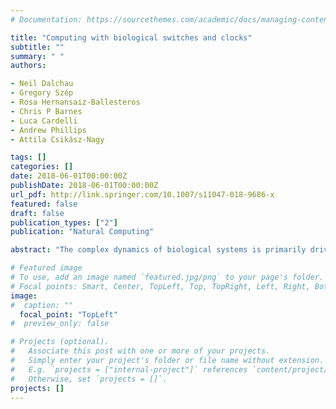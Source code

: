 ```yaml
---
# Documentation: https://sourcethemes.com/academic/docs/managing-content/

title: "Computing with biological switches and clocks"
subtitle: ""
summary: " "
authors:

- Neil Dalchau
- Gregory Szép
- Rosa Hernansaiz-Ballesteros
- Chris P Barnes
- Luca Cardelli
- Andrew Phillips
- Attila Csikász-Nagy

tags: []
categories: []
date: 2018-06-01T00:00:00Z
publishDate: 2018-06-01T00:00:00Z
url_pdf: http://link.springer.com/10.1007/s11047-018-9686-x
featured: false
draft: false
publication_types: ["2"]
publication: "Natural Computing"

abstract: "The complex dynamics of biological systems is primarily driven by molecular interactions that underpin the regulatory networks of cells. These networks typically contain positive and negative feedback loops, which are responsible for switch-like and oscillatory dynamics, respectively. Many computing systems rely on switches and clocks as computational modules. While the combination of such modules in biological systems leads to a variety of dynamical behaviours, it is also driving development of new computing algorithms. Here we present a historical perspective on computation by biological systems, with a focus on switches and clocks, and discuss parallels between biology and computing. We also outline our vision for the future of biological computing."

# Featured image
# To use, add an image named `featured.jpg/png` to your page's folder.
# Focal points: Smart, Center, TopLeft, Top, TopRight, Left, Right, BottomLeft, Bottom, BottomRight.
image: 
#  caption: ""
  focal_point: "TopLeft"
#  preview_only: false

# Projects (optional).
#   Associate this post with one or more of your projects.
#   Simply enter your project's folder or file name without extension.
#   E.g. `projects = ["internal-project"]` references `content/project/deep-learning/index.md`.
#   Otherwise, set `projects = []`.
projects: []
---
```

